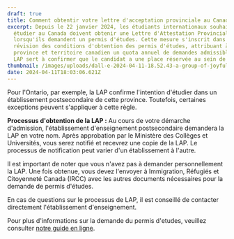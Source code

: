 ```yaml
---
draft: true
title: Comment obtentir votre lettre d'acceptation provinciale au Canada (LAP)
excerpt: Depuis le 22 janvier 2024, les étudiants internationaux souhaitant
  étudier au Canada doivent obtenir une Lettre d'Attestation Provinciale (LAP)
  lorsqu'ils demandent un permis d'études. Cette mesure s'inscrit dans une
  révision des conditions d'obtention des permis d'études, attribuant à chaque
  province et territoire canadien un quota annuel de demandes admissibles. La
  LAP sert à confirmer que le candidat a une place réservée au sein de ce quota.
thumbnail: /images/uploads/dall-e-2024-04-11-18.52.43-a-group-of-joyful-black-international-students-holding-a-large-map-of-canada-excitedly-pointing-to-various-provinces-including-ontario.-they-are-sur.jpg
date: 2024-04-11T18:03:06.621Z
---
```

<!--StartFragment-->

Pour l'Ontario, par exemple, la LAP confirme l'intention d'étudier dans un établissement postsecondaire de cette province. Toutefois, certaines exceptions peuvent s'appliquer à cette règle.

**Processus d'obtention de la LAP :** Au cours de votre démarche d'admission, l'établissement d'enseignement postsecondaire demandera la LAP en votre nom. Après approbation par le Ministère des Collèges et Universités, vous serez notifié et recevrez une copie de la LAP. Le processus de notification peut varier d'un établissement à l'autre.

Il est important de noter que vous n'avez pas à demander personnellement la LAP. Une fois obtenue, vous devez l'envoyer à Immigration, Réfugiés et Citoyenneté Canada (IRCC) avec les autres documents nécessaires pour la demande de permis d'études.

En cas de questions sur le processus de LAP, il est conseillé de contacter directement l'établissement d'enseignement.

P﻿our plus d'informations sur la demande du permis d'etudes, veuillez consulter [notre guide en ligne](https://www.rdcetudes.com/guides/canada/visa).